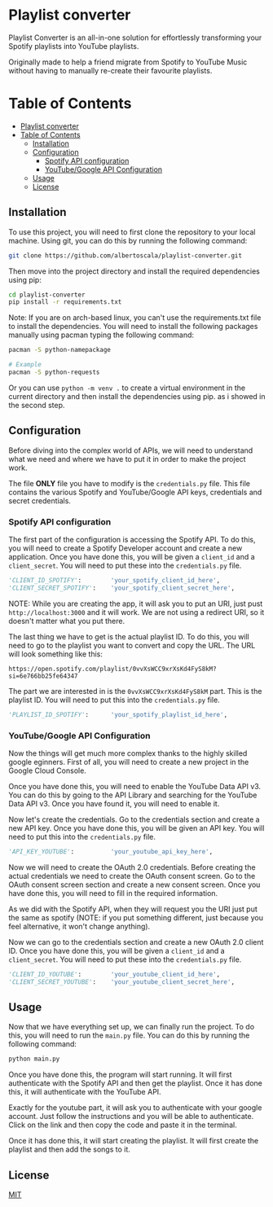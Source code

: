 # Playlist converter

Playlist Converter is an all-in-one solution for effortlessly transforming your Spotify playlists into YouTube playlists.

Originally made to help a friend migrate from Spotify to YouTube Music without having to manually re-create their favourite playlists.

# Table of Contents
- [Playlist converter](#playlist-converter)
- [Table of Contents](#table-of-contents)
  - [Installation](#installation)
  - [Configuration](#configuration)
    - [Spotify API configuration](#spotify-api-configuration)
    - [YouTube/Google API Configuration](#youtubegoogle-api-configuration)
  - [Usage](#usage)
  - [License](#license)

## Installation

To use this project, you will need to first clone the repository to your local machine. Using git, you can do this by running the following command:

```bash
git clone https://github.com/albertoscala/playlist-converter.git
```

Then move into the project directory and install the required dependencies using pip:

```bash
cd playlist-converter
pip install -r requirements.txt
```

Note: If you are on arch-based linux, you can't use the requirements.txt file to install the dependencies. You will need to install the following packages manually using pacman typing the following command:

```bash
pacman -S python-namepackage

# Example
pacman -S python-requests
```

Or you can use `python -m venv .` to create a virtual environment in the current directory and then install the dependencies using pip. as i showed in the second step.

## Configuration

Before diving into the complex world of APIs, we will need to understand what we need and where we have to put it in order to make the project work.

The file **ONLY** file you have to modify is the `credentials.py` file. This file contains the various Spotify and YouTube/Google API keys, credentials and secret credentials. 

### Spotify API configuration

The first part of the configuration is accessing the Spotify API. To do this, you will need to create a Spotify Developer account and create a new application. Once you have done this, you will be given a `client_id` and a `client_secret`. You will need to put these into the `credentials.py` file.

```python
'CLIENT_ID_SPOTIFY':        'your_spotify_client_id_here',
'CLIENT_SECRET_SPOTIFY':    'your_spotify_client_secret_here',
```

NOTE: While you are creating the app, it will ask you to put an URI, just pust `http://localhost:3000` and it will work. We are not using a redirect URI, so it doesn't matter what you put there.

The last thing we have to get is the actual playlist ID. To do this, you will need to go to the playlist you want to convert and copy the URL. The URL will look something like this:

```
https://open.spotify.com/playlist/0vvXsWCC9xrXsKd4FyS8kM?si=6e766bb25fe64347
```

The part we are interested in is the `0vvXsWCC9xrXsKd4FyS8kM` part. This is the playlist ID. You will need to put this into the `credentials.py` file.

```python
'PLAYLIST_ID_SPOTIFY':      'your_spotify_playlist_id_here',
```

### YouTube/Google API Configuration

Now the things will get much more complex thanks to the highly skilled google eginners. First of all, you will need to create a new project in the Google Cloud Console. 

Once you have done this, you will need to enable the YouTube Data API v3. You can do this by going to the API Library and searching for the YouTube Data API v3. Once you have found it, you will need to enable it. 

Now let's create the credentials. Go to the credentials section and create a new API key. Once you have done this, you will be given an API key. You will need to put this into the `credentials.py` file.

```python
'API_KEY_YOUTUBE':          'your_youtube_api_key_here',
```

Now we will need to create the OAuth 2.0 credentials. Before creating the actual credentials we need to create the OAuth consent screen. Go to the OAuth consent screen section and create a new consent screen. Once you have done this, you will need to fill in the required information.

As we did with the Spotify API, when they will request you the URI just put the same as spotify (NOTE: if you put something different, just because you feel alternative, it won't change anything).

Now we can go to the credentials section and create a new OAuth 2.0 client ID. Once you have done this, you will be given a `client_id` and a `client_secret`. You will need to put these into the `credentials.py` file.

```python
'CLIENT_ID_YOUTUBE':        'your_youtube_client_id_here',
'CLIENT_SECRET_YOUTUBE':    'your_youtube_client_secret_here',
```

## Usage

Now that we have everything set up, we can finally run the project. To do this, you will need to run the `main.py` file. You can do this by running the following command:

```bash
python main.py
```

Once you have done this, the program will start running. It will first authenticate with the Spotify API and then get the playlist. Once it has done this, it will authenticate with the YouTube API. 

Exactly for the youtube part, it will ask you to authenticate with your google account. Just follow the instructions and you will be able to authenticate. Click on the link and then copy the code and paste it in the terminal.

Once it has done this, it will start creating the playlist. It will first create the playlist and then add the songs to it.

## License

[MIT](https://choosealicense.com/licenses/mit/)